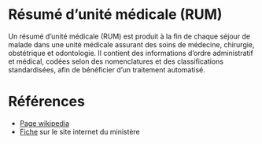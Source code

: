 # Résumé d’unité médicale (RUM)
<!-- SPDX-License-Identifier: MPL-2.0 -->

Un résumé d’unité médicale (RUM) est produit à la fin de chaque séjour de malade dans une unité médicale assurant des soins de médecine, chirurgie, obstétrique et odontologie. Il contient des informations d’ordre administratif et médical, codées selon des nomenclatures et des classifications standardisées, afin de bénéficier d’un traitement automatisé.

# Références

- [Page wikipedia]()
- [Fiche](https://solidarites-sante.gouv.fr/professionnels/gerer-un-etablissement-de-sante-medico-social/financement/financement-des-etablissements-de-sante-10795/financement-des-etablissements-de-sante-glossaire/article/resume-d-unite-medicale-rum) sur le site internet du ministère
